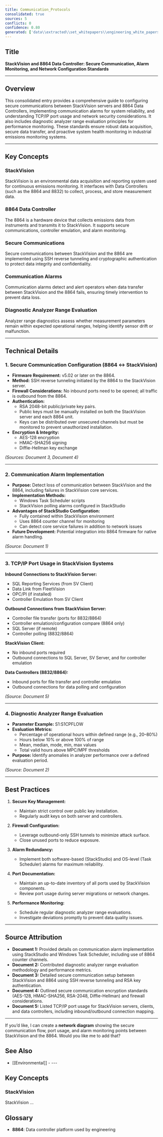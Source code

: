 ```yaml
---
title: Communication_Protocols
consolidated: true
sources: 5
conflicts: 0
confidence: 0.80
generated: ['data\\extracted\\set_whitepapers\\engineering_white_papers_WhitePapers_Alarms_EngineeringStandard-8864DASCommunicationAlarmmsg_208fb445.md', 'data\\extracted\\set_whitepapers\\engineering_white_papers_WhitePapers_SampleTests_DiagnosticAnalyzerRangepdf_c93dddc1.md', 'data\\extracted\\set_whitepapers\\engineering_white_papers_WhitePapers_SecureCommunication_SettingupSecureCommunicationsr4docx_3749cf68.md', 'data\\extracted\\set_whitepapers\\engineering_white_papers_WhitePapers_ServerMigration_ESCSecureCommunicationPortspdf_d3ae44db.md', 'data\\extracted\\set_whitepapers\\engineering_white_papers_WhitePapers_ServerMigration_TCP-IPportsusedbyaStackVisionsystempdf_cf196824.md']  # This would be a timestamp
---
```


## Title
**StackVision and 8864 Data Controller: Secure Communication, Alarm Monitoring, and Network Configuration Standards**

---

## Overview
This consolidated entry provides a comprehensive guide to configuring secure communications between StackVision servers and 8864 Data Controllers, implementing communication alarms for system reliability, and understanding TCP/IP port usage and network security considerations. It also includes diagnostic analyzer range evaluation principles for performance monitoring. These standards ensure robust data acquisition, secure data transfer, and proactive system health monitoring in industrial emissions monitoring systems.

---

## Key Concepts

### StackVision
StackVision is an environmental data acquisition and reporting system used for continuous emissions monitoring. It interfaces with Data Controllers (such as the 8864 and 8832) to collect, process, and store measurement data.

### 8864 Data Controller
The 8864 is a hardware device that collects emissions data from instruments and transmits it to StackVision. It supports secure communications, controller emulation, and alarm monitoring.

### Secure Communications
Secure communications between StackVision and the 8864 are implemented using SSH reverse tunneling and cryptographic authentication to protect data integrity and confidentiality.

### Communication Alarms
Communication alarms detect and alert operators when data transfer between StackVision and the 8864 fails, ensuring timely intervention to prevent data loss.

### Diagnostic Analyzer Range Evaluation
Analyzer range diagnostics assess whether measurement parameters remain within expected operational ranges, helping identify sensor drift or malfunction.

---

## Technical Details

### 1. Secure Communication Configuration (8864 ↔ StackVision)
- **Firmware Requirement:** v5.02 or later on the 8864.
- **Method:** SSH reverse tunneling initiated by the 8864 to the StackVision server.
- **Firewall Considerations:** No inbound ports need to be opened; all traffic is outbound from the 8864.
- **Authentication:**  
  - RSA 2048-bit public/private key pairs.  
  - Public keys must be manually installed on both the StackVision server and each 8864 unit.  
  - Keys can be distributed over unsecured channels but must be monitored to prevent unauthorized installation.
- **Encryption & Integrity:**  
  - AES-128 encryption  
  - HMAC-SHA256 signing  
  - Diffie-Hellman key exchange

*(Sources: Document 3, Document 4)*

---

### 2. Communication Alarm Implementation
- **Purpose:** Detect loss of communication between StackVision and the 8864, including failures in StackVision core services.
- **Implementation Methods:**  
  - Windows Task Scheduler scripts  
  - StackVision polling alarms configured in StackStudio
- **Advantages of StackStudio Configuration:**  
  - Fully contained within StackVision environment  
  - Uses 8864 counter channel for monitoring  
  - Can detect core service failures in addition to network issues
- **Future Development:** Potential integration into 8864 firmware for native alarm handling.

*(Source: Document 1)*

---

### 3. TCP/IP Port Usage in StackVision Systems
**Inbound Connections to StackVision Server:**
- SQL Reporting Services (from SV Client)
- Data Link from FleetVision
- OPC/PI (if installed)
- Controller Emulation from SV Client

**Outbound Connections from StackVision Server:**
- Controller file transfer (ports for 8832/8864)
- Controller emulation/configuration compare (8864 only)
- SQL Server (if remote)
- Controller polling (8832/8864)

**StackVision Client:**
- No inbound ports required
- Outbound connections to SQL Server, SV Server, and for controller emulation

**Data Controllers (8832/8864):**
- Inbound ports for file transfer and controller emulation
- Outbound connections for data polling and configuration

*(Source: Document 5)*

---

### 4. Diagnostic Analyzer Range Evaluation
- **Parameter Example:** S1:S1CPFLOW
- **Evaluation Metrics:**  
  - Percentage of operational hours within defined range (e.g., 20–80%)  
  - Hours below 10% or above 100% of range  
  - Mean, median, mode, min, max values  
  - Total valid hours above MPC/MPF thresholds
- **Purpose:** Identify anomalies in analyzer performance over a defined evaluation period.

*(Source: Document 2)*

---

## Best Practices

1. **Secure Key Management:**  
   - Maintain strict control over public key installation.  
   - Regularly audit keys on both server and controllers.

2. **Firewall Configuration:**  
   - Leverage outbound-only SSH tunnels to minimize attack surface.  
   - Close unused ports to reduce exposure.

3. **Alarm Redundancy:**  
   - Implement both software-based (StackStudio) and OS-level (Task Scheduler) alarms for maximum reliability.

4. **Port Documentation:**  
   - Maintain an up-to-date inventory of all ports used by StackVision components.  
   - Review port usage during server migrations or network changes.

5. **Performance Monitoring:**  
   - Schedule regular diagnostic analyzer range evaluations.  
   - Investigate deviations promptly to prevent data quality issues.

---

## Source Attribution
- **Document 1:** Provided details on communication alarm implementation using StackStudio and Windows Task Scheduler, including use of 8864 counter channels.
- **Document 2:** Contributed diagnostic analyzer range evaluation methodology and performance metrics.
- **Document 3:** Detailed secure communication setup between StackVision and 8864 using SSH reverse tunneling and RSA key authentication.
- **Document 4:** Outlined secure communication encryption standards (AES-128, HMAC-SHA256, RSA-2048, Diffie-Hellman) and firewall considerations.
- **Document 5:** Listed TCP/IP port usage for StackVision servers, clients, and data controllers, including inbound/outbound connection mapping.

---

If you’d like, I can create a **network diagram** showing the secure communication flow, port usage, and alarm monitoring points between StackVision and the 8864. Would you like me to add that?

## See Also

- [[Environmental]] - ---

## Key Concepts

### StackVision
StackVision ...


## Glossary

- **8864**: Data controller platform used by engineering
